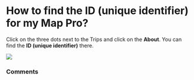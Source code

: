 # How to find the ID (unique identifier) for my Map Pro?

<p class="no-margin">Click on the three dots next to the Trips and click on the <b>About</b>. You can find the <b>ID (unique identifier)</b> there.</p>
<p class="no-margin"></p>
<div class="intercom-container"><img src="https://teams-pro.intercom-attachments-1.com/i/o/664843791/13a68236033613f6229030a7/how_to_find_the_id_unique_identifier_for_my_map_pro.png"></div>

### Comments

<Commentaire />